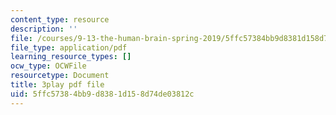 ```yaml
---
content_type: resource
description: ''
file: /courses/9-13-the-human-brain-spring-2019/5ffc57384bb9d8381d158d74de03812c_kAX_PRnliMo.pdf
file_type: application/pdf
learning_resource_types: []
ocw_type: OCWFile
resourcetype: Document
title: 3play pdf file
uid: 5ffc5738-4bb9-d838-1d15-8d74de03812c
---
```

